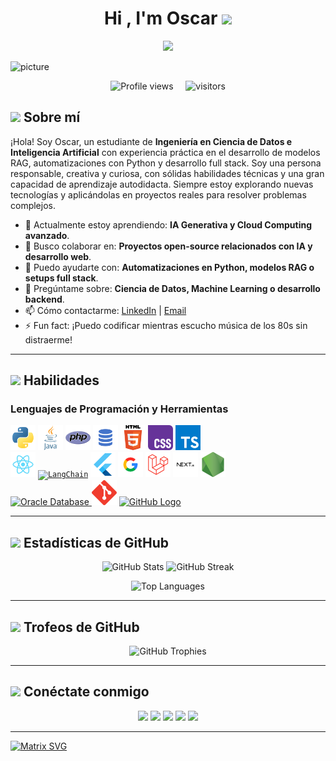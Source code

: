 <h1 align="center">Hi , I'm Oscar <picture><img src="https://media.giphy.com/media/hvRJCLFzcasrR4ia7z/giphy.gif" width="35"></picture></h1>

<p align="center">
  <a href="https://github.com/DenverCoder1/readme-typing-svg"><img src="https://readme-typing-svg.herokuapp.com?font=Time+New+Roman&color=%23C8BE25&size=25&center=true&vCenter=true&width=600&height=100&lines=Ciencia+de+Datos;Frontend+y+Backend;Siempre+aprendiendo+cosas+nuevas"></a>
</p>

![picture](https://raw.githubusercontent.com/saadeghi/saadeghi/master/dino.gif)
<p align="center">
  <img src="https://komarev.com/ghpvc/?username=OscarTired&label=Profile%20views&color=0e75b6&style=flat" alt="Profile views" />
  &nbsp;&nbsp;&nbsp;
  <img src="https://visitor-badge.laobi.icu/badge?page_id=OscarTired.OscarTired" alt="visitors"/>
</p>

## <picture><img src="https://github.com/7oSkaaa/7oSkaaa/blob/main/Images/about_me.gif?raw=true" width="50px"></picture> Sobre mí

¡Hola! Soy Oscar, un estudiante de **Ingeniería en Ciencia de Datos e Inteligencia Artificial** con experiencia práctica en el desarrollo de modelos RAG, automatizaciones con Python y desarrollo full stack. Soy una persona responsable, creativa y curiosa, con sólidas habilidades técnicas y una gran capacidad de aprendizaje autodidacta. Siempre estoy explorando nuevas tecnologías y aplicándolas en proyectos reales para resolver problemas complejos.

- 🌱 Actualmente estoy aprendiendo: **IA Generativa y Cloud Computing avanzado**.
- 👯 Busco colaborar en: **Proyectos open-source relacionados con IA y desarrollo web**.
- 🤔 Puedo ayudarte con: **Automatizaciones en Python, modelos RAG o setups full stack**.
- 💬 Pregúntame sobre: **Ciencia de Datos, Machine Learning o desarrollo backend**.
- 📫 Cómo contactarme: [LinkedIn](www.linkedin.com/in/oscarcode) | [Email](mailto:oscarwork77@gmail.com)
- ⚡ Fun fact: ¡Puedo codificar mientras escucho música de los 80s sin distraerme!

---

## <picture><img src="https://github.com/7oSkaaa/7oSkaaa/blob/main/Images/Right_Side.gif?raw=true" width="60px"></picture> Habilidades

### Lenguajes de Programación y Herramientas

<p>
  <code><a href="https://www.python.org/"><img height="40" src="https://raw.githubusercontent.com/github/explore/80688e429a7d4ef2fca1e82350fe8e3517d3494d/topics/python/python.png" alt="Python"></a></code>
  <code><a href="https://www.java.com/"><img height="40" src="https://raw.githubusercontent.com/github/explore/80688e429a7d4ef2fca1e82350fe8e3517d3494d/topics/java/java.png" alt="Java"></a></code>
  <code><a href="https://www.php.net/"><img height="40" src="https://raw.githubusercontent.com/github/explore/80688e429a7d4ef2fca1e82350fe8e3517d3494d/topics/php/php.png" alt="PHP"></a></code>
  <code><a href="https://www.w3.org/TR/sql/"><img height="40" src="https://raw.githubusercontent.com/github/explore/80688e429a7d4ef2fca1e82350fe8e3517d3494d/topics/sql/sql.png" alt="SQL"></a></code>
  <code><a href="https://developer.mozilla.org/en-US/docs/Web/HTML"><img height="40" src="https://raw.githubusercontent.com/github/explore/80688e429a7d4ef2fca1e82350fe8e3517d3494d/topics/html/html.png" alt="HTML"></a></code>
  <code><a href="https://developer.mozilla.org/en-US/docs/Web/CSS"><img height="40" src="https://raw.githubusercontent.com/github/explore/80688e429a7d4ef2fca1e82350fe8e3517d3494d/topics/css/css.png" alt="CSS"></a></code>
  <code><a href="https://www.typescriptlang.org/"><img height="40" src="https://raw.githubusercontent.com/github/explore/80688e429a7d4ef2fca1e82350fe8e3517d3494d/topics/typescript/typescript.png" alt="TypeScript"></a></code>
  <br>
  <code><a href="https://reactjs.org/"><img height="40" src="https://raw.githubusercontent.com/github/explore/80688e429a7d4ef2fca1e82350fe8e3517d3494d/topics/react/react.png" alt="React"></a></code>
  <code><a href="https://www.langchain.com/"><img height="40" src="https://avatars.githubusercontent.com/u/126783252?s=200&v=4" alt="LangChain"></a></code>
  <code><a href="https://flutter.dev/"><img height="40" src="https://raw.githubusercontent.com/github/explore/80688e429a7d4ef2fca1e82350fe8e3517d3494d/topics/flutter/flutter.png" alt="Flutter"></a></code>
  <code><a href="https://cloud.google.com/vertex-ai"><img height="40" src="https://raw.githubusercontent.com/github/explore/80688e429a7d4ef2fca1e82350fe8e3517d3494d/topics/google/google.png" alt="Vertex AI"></a></code>
  <code><a href="https://laravel.com/"><img height="40" src="https://raw.githubusercontent.com/github/explore/80688e429a7d4ef2fca1e82350fe8e3517d3494d/topics/laravel/laravel.png" alt="Laravel"></a></code>
  <a href="https://nextjs.org/"><img height="40" src="https://raw.githubusercontent.com/github/explore/main/topics/nextjs/nextjs.png" alt="Next.js"></a>
  <code><a href="https://nodejs.org/"><img height="40" src="https://raw.githubusercontent.com/github/explore/80688e429a7d4ef2fca1e82350fe8e3517d3494d/topics/nodejs/nodejs.png" alt="Node.js"></a></code>
  <br>
  <a href="https://www.oracle.com/database/">
    <img height="40" src="https://cdn.jsdelivr.net/gh/devicons/devicon/icons/oracle/oracle-original.svg" alt="Oracle Database">
  </a>
  <code><a href="https://git-scm.com/"><img height="40" src="https://raw.githubusercontent.com/github/explore/80688e429a7d4ef2fca1e82350fe8e3517d3494d/topics/git/git.png" alt="Git"></a></code>
  <a href="https://github.com/">
    <picture>
        <source media="(prefers-color-scheme: dark)" srcset="https://raw.githubusercontent.com/danielcranney/readme-generator/main/public/icons/socials/github-dark.svg">
        <img height="40" src="https://raw.githubusercontent.com/danielcranney/readme-generator/main/public/icons/socials/github.svg" alt="GitHub Logo">
    </picture>
  </a>
</p>

---

## <picture><img src="https://github.com/7oSkaaa/7oSkaaa/blob/main/Images/Statistics.gif?raw=true" width="50px"></picture> Estadísticas de GitHub

<p align="center">
  <img src="https://github-readme-stats.vercel.app/api?username=OscarTired&theme=dracula&hide_border=true&include_all_commits=true&count_private=true" alt="GitHub Stats" />
  <img src="https://github-readme-streak-stats.herokuapp.com/?user=OscarTired&theme=dracula&hide_border=true" alt="GitHub Streak" />
</p>


<p align="center">
  <img src="https://github-readme-stats.vercel.app/api/top-langs/?username=OscarTired&theme=dracula&hide_border=true&layout=compact" alt="Top Languages" />
</p>

---

## <picture><img src="https://media1.giphy.com/media/v1.Y2lkPTc5MGI3NjExZ3ZweXVjMDR1b3R5NmIyZXYwZGh2bHUycjk3dGN5bDd4NTZyYnFhYSZlcD12MV9pbnRlcm5hbF9naWZfYnlfaWQmY3Q9cw/9t68gk79vXhgarGsXP/giphy.gif?raw=true" width="40px"></picture> Trofeos de GitHub

<p align="center">
  <img src="https://github-profile-trophy.vercel.app/?username=OscarTired&theme=dracula&no-frame=true&margin-w=15&margin-h=15" alt="GitHub Trophies" />
</p>

---

## <picture><img src="https://media1.giphy.com/media/v1.Y2lkPTc5MGI3NjExbGY0YmxybDJycTZtYjhwNjAzM2ZqYXVpbmh4NzEwZW82MGp6dXZrZyZlcD12MV9pbnRlcm5hbF9naWZfYnlfaWQmY3Q9cw/wimE5t2Un91vYqek3k/giphy.gif?raw=true" width="50px"></picture> Conéctate conmigo

<p align="center">
  <a href="www.linkedin.com/in/oscarcode"><img src="https://img.shields.io/badge/LinkedIn-0077B5?style=for-the-badge&logo=linkedin&logoColor=white" /></a>
  <a href="https://twitter.com/tu-twitter"><img src="https://img.shields.io/badge/Twitter-1DA1F2?style=for-the-badge&logo=twitter&logoColor=white" /></a>
  <a href="https://www.instagram.com/tu-instagram"><img src="https://img.shields.io/badge/Instagram-E4405F?style=for-the-badge&logo=instagram&logoColor=white" /></a>
  <a href="mailto:oscarwork77@gmail.com"><img src="https://img.shields.io/badge/Email-D14836?style=for-the-badge&logo=gmail&logoColor=white" /></a>
  <a href="https://www.facebook.com/tu-facebook"><img src="https://img.shields.io/badge/Facebook-1877F2?style=for-the-badge&logo=facebook&logoColor=white" /></a> <!-- Agrega más redes si las tienes -->
</p>

---

[![Matrix SVG](https://raw.githubusercontent.com/rodrigograca31/rodrigograca31/master/matrix.svg)](https://www.youtube.com/watch?v=SDkAGkd4NLc)
